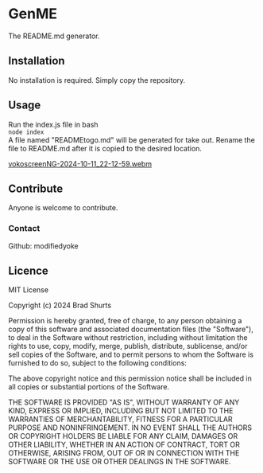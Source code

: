 # GenME
The README.md generator.
## Installation
No installation is required. Simply copy the repository.
## Usage
Run the index.js file in bash  
`node index`  
A file named "READMEtogo.md" will be generated for take out. Rename the file to README.md after it is copied to the desired location.

[vokoscreenNG-2024-10-11_22-12-59.webm](https://github.com/user-attachments/assets/08e58fb7-5423-4517-a9c7-f1b654ece251)

## Contribute
Anyone is welcome to contribute.
### Contact
Github: modifiedyoke  
## Licence
MIT License

Copyright (c) 2024 Brad Shurts

Permission is hereby granted, free of charge, to any person obtaining a copy
of this software and associated documentation files (the "Software"), to deal
in the Software without restriction, including without limitation the rights
to use, copy, modify, merge, publish, distribute, sublicense, and/or sell
copies of the Software, and to permit persons to whom the Software is
furnished to do so, subject to the following conditions:

The above copyright notice and this permission notice shall be included in all
copies or substantial portions of the Software.

THE SOFTWARE IS PROVIDED "AS IS", WITHOUT WARRANTY OF ANY KIND, EXPRESS OR
IMPLIED, INCLUDING BUT NOT LIMITED TO THE WARRANTIES OF MERCHANTABILITY,
FITNESS FOR A PARTICULAR PURPOSE AND NONINFRINGEMENT. IN NO EVENT SHALL THE
AUTHORS OR COPYRIGHT HOLDERS BE LIABLE FOR ANY CLAIM, DAMAGES OR OTHER
LIABILITY, WHETHER IN AN ACTION OF CONTRACT, TORT OR OTHERWISE, ARISING FROM,
OUT OF OR IN CONNECTION WITH THE SOFTWARE OR THE USE OR OTHER DEALINGS IN THE
SOFTWARE.
